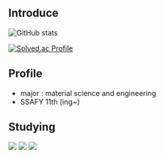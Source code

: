 ## Introduce

![GitHub stats](https://github-readme-stats.vercel.app/api?username=yoonhahyun&show_icons=true&theme=radical)


[![Solved.ac Profile](http://mazassumnida.wtf/api/v2/generate_badge?boj=yhh9944)](https://solved.ac/yhh9944/)

## Profile

- major : material science and engineering
- SSAFY 11th (ing~)

## Studying

<img src="https://img.shields.io/badge/python-3776AB?style=flat-square&logo=python&logoColor=black"/> <img src="https://img.shields.io/badge/javascript-F7DF1E?style=flat-square&logo=javascript&logoColor=black"/> <img src="https://img.shields.io/badge/django-092E20?style=flat-square&logo=django&logoColor=black"/>
